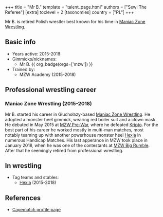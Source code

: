 +++
title = "Mr B."
template = "talent_page.html"
authors = ["Sewi The Referee"]
[extra]
toclevel = 2
[taxonomies]
country = ["PL"]
+++

Mr B. is retired Polish wrestler best known for his time in [Maniac Zone Wrestling](@/o/mzw.md).

## Basic info

* Years active: 2015-2018
* Gimmicks/nicknames:
  - Mr B. {{ org_badge(orgs=['mzw']) }}
* Trained by:
  - MZW Academy (2015-2018)
 
## Professional wrestling career

### Maniac Zone Wrestling (2015-2018)

Mr B. started his career in Głuchołazy-based [Maniac Zone Wrestling](@/o/mzw.md). He adopted a monster heel gimmick, wearing red boiler suit and a clown mask. He debuted in May 2015 at [MZW Pre-War](@/e/mzw/2015-05-24-mzw-pre-war.md), where he defeated [Kripto](@/w/kripto.md). For the best part of his career he worked mostly in multi-man matches, most notably teaming up with another powerhouse monster heel [Hexia](@/w/hexia.md) in numerous Handicap Matches. His last apperance in MZW took place in January 2018, when he was one of the contestants at [MZW Big Rumble](@/e/mzw/2018-01-14-mzw-big-rumble.md). After that he seemingly retired from professional wrestling.

## In wrestling

* Tag teams and stables:
  - [Hexia](@/w/hexia.md) (2015-2018)

## References

* [Cagematch profile page](https://www.cagematch.net/?id=2&nr=24691)
